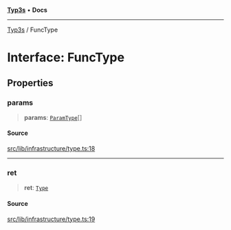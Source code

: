 [**Typ3s**](../README.md) • **Docs**

***

[Typ3s](../README.md) / FuncType

# Interface: FuncType

## Properties

### params

> **params**: [`ParamType`](ParamType.md)[]

#### Source

[src/lib/infrastructure/type.ts:18](https://github.com/data7expressions/typ3s/blob/c2159f3/src/lib/infrastructure/type.ts#L18)

***

### ret

> **ret**: [`Type`](../classes/Type.md)

#### Source

[src/lib/infrastructure/type.ts:19](https://github.com/data7expressions/typ3s/blob/c2159f3/src/lib/infrastructure/type.ts#L19)
